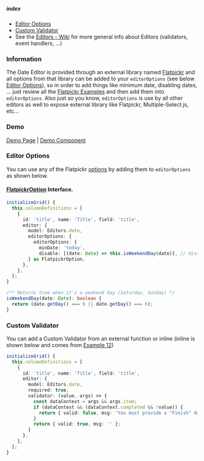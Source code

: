 ##### index
- [Editor Options](#editor-options) 
- [Custom Validator](#custom-validator) 
- See the [Editors - Wiki](/ghiscoding/slickgrid-universal/wiki/Editors) for more general info about Editors (validators, event handlers, ...)

### Information
The Date Editor is provided through an external library named [Flatpickr](https://flatpickr.js.org/examples/) and all options from that library can be added to your `editorOptions` (see below [Editor Options]()), so in order to add things like minimum date, disabling dates, ... just review all the [Flatpickr Examples](https://flatpickr.js.org/examples/) and then add them into `editorOptions`. Also just so you know, `editorOptions` is use by all other editors as well to expose external library like Flatpickr, Multiple-Select.js, etc...

### Demo
[Demo Page](https://ghiscoding.github.io/slickgrid-universal/#/example12) | [Demo Component](/ghiscoding/slickgrid-universal/blob/master/examples/webpack-demo-vanilla-bundle/src/examples/example12.ts)

### Editor Options
You can use any of the Flatpickr [options](https://flatpickr.js.org/options/) by adding them to `editorOptions` as shown below.

#### [FlatpickrOption](https://github.com/ghiscoding/slickgrid-universal/blob/master/packages/common/src/interfaces/flatpickrOption.interface.ts) Interface.

```ts
initializeGrid() {
  this.columnDefinitions = [
    {
      id: 'title', name: 'Title', field: 'title', 
      editor: {
        model: Editors.date, 
        editorOptions: {
          editorOptions: {
            minDate: 'today',
            disable: [(date: Date) => this.isWeekendDay(date)], // disable weekend days (Sat, Sunday)
        } as FlatpickrOption,
      },
    },
  ];
}

/** Returns true when it's a weekend day (Saturday, Sunday) */
isWeekendDay(date: Date): boolean {
  return (date.getDay() === 0 || date.getDay() === 6);
}
```

### Custom Validator
You can add a Custom Validator from an external function or inline (inline is shown below and comes from [Example 12](https://ghiscoding.github.io/slickgrid-universal/#/example12))
```ts
initializeGrid() {
  this.columnDefinitions = [
    {
      id: 'title', name: 'Title', field: 'title', 
      editor: {
        model: Editors.date, 
        required: true, 
        validator: (value, args) => {
          const dataContext = args && args.item;
          if (dataContext && (dataContext.completed && !value)) {
            return { valid: false, msg: 'You must provide a "Finish" date when "Completed" is checked.' };
          }
          return { valid: true, msg: '' };
        }
      },
    },
  ];
}
```
